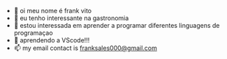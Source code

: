 - 👋 oi meu nome é frank vito
- 👀 eu tenho interessante na gastronomia
- 🌱 estou interessada em aprender a programar diferentes linguagens de programaçao 
- 💞️ aprendendo a VScode!!!
- 📫 my email contact is franksales000@gmail.com
